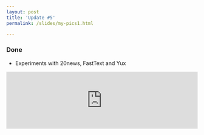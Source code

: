 ```yaml
---
layout: post
title: 'Update #5'
permalink: /slides/my-pics1.html

---
```

### Done
  * Experiments with 20news, FastText and Yux 
  
<iframe class="slideshow-iframe" src="https://MarkusThill.github.io/slides/my-pics1.html"
style="width:100%" frameborder="0" scrolling="no" onload="resizeIframe(this)"></iframe>

